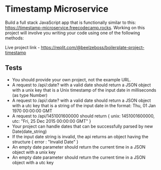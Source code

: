 # Timestamp Microservice
Build a full stack JavaScript app that is functionally similar to this: https://timestamp-microservice.freecodecamp.rocks. Working on this project will involve you writing your code using one of the following methods:

Live project link - https://replit.com/@beelzeboss/boilerplate-project-timestamp

## Tests

 - You should provide your own project, not the example URL.
 - A request to /api/:date? with a valid date should return a JSON object with a unix key that is a Unix timestamp of the input date in milliseconds (as type Number)
 - A request to /api/:date? with a valid date should return a JSON object with a utc key that is a string of the input date in the format: Thu, 01 Jan 1970 00:00:00 GMT
 - A request to /api/1451001600000 should return { unix: 1451001600000, utc: "Fri, 25 Dec 2015 00:00:00 GMT" }
 - Your project can handle dates that can be successfully parsed by new Date(date_string)
 - If the input date string is invalid, the api returns an object having the structure { error : "Invalid Date" }
 - An empty date parameter should return the current time in a JSON object with a unix key
 - An empty date parameter should return the current time in a JSON object with a utc key